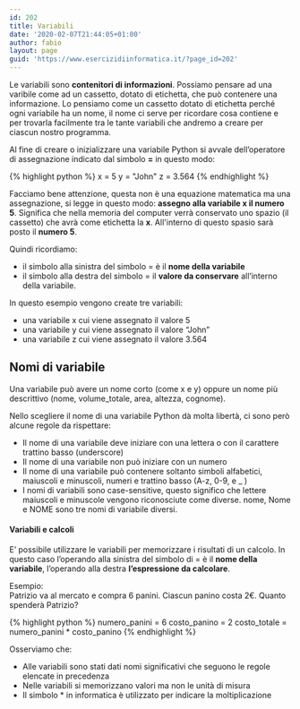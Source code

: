 ```yaml
---
id: 202
title: Variabili
date: '2020-02-07T21:44:05+01:00'
author: fabio
layout: page
guid: 'https://www.esercizidiinformatica.it/?page_id=202'
---
```


Le variabili sono **contenitori di informazioni**. Possiamo pensare ad una varibile come ad un cassetto, dotato di etichetta, che può contenere una informazione.
Lo pensiamo come un cassetto dotato di etichetta perché ogni variabile ha un nome, il nome ci serve per ricordare cosa contiene e per trovarla facilmente tra
le tante variabili che andremo a creare per ciascun nostro programma.

Al fine di creare o inizializzare una variabile Python si avvale dell’operatore di assegnazione indicato dal simbolo **=** in questo modo:

{% highlight python %}
x = 5
y = "John"
z = 3.564
{% endhighlight %}

Facciamo bene attenzione, questa non è una equazione matematica ma una assegnazione, si legge in questo modo: **assegno alla variabile x il numero 5**.
Significa che nella memoria del computer verrà conservato uno spazio (il cassetto) che avrà come etichetta la **x**. All'interno di questo spasio sarà 
posto il **numero 5**.

Quindi ricordiamo:
* il simbolo alla sinistra del simbolo = è il **nome della variabile**
* il simbolo alla destra del simbolo = il **valore da conservare** all’interno della variabile.

In questo esempio vengono create tre variabili:

- una variabile x cui viene assegnato il valore 5
- una variabile y cui viene assegnato il valore “John”
- una variabile z cui viene assegnato il valore 3.564

## Nomi di variabile

Una variabile può avere un nome corto (come x e y) oppure un nome più descrittivo (nome, volume\_totale, area, altezza, cognome).

Nello scegliere il nome di una variabile Python dà molta libertà, ci sono però alcune regole da rispettare:

- Il nome di una variabile deve iniziare con una lettera o con il carattere trattino basso (underscore)
- Il nome di una variabile non può iniziare con un numero
- Il nome di una variabile può contenere soltanto simboli alfabetici, maiuscoli e minuscoli, numeri e trattino basso (A-z, 0-9, e \_ )
- I nomi di variabili sono case-sensitive, questo significo che lettere maiuscoli e minuscole vengono riconosciute come diverse. nome, Nome e NOME sono tre nomi di variabile diversi.

#### Variabili e calcoli

E’ possibile utilizzare le variabili per memorizzare i risultati di un calcolo. In questo caso l’operando alla sinistra del simbolo di = è il **nome della variabile**, l’operando alla destra **l’espressione da calcolare**.

Esempio:  
Patrizio va al mercato e compra 6 panini. Ciascun panino costa 2€. Quanto spenderà Patrizio?

{% highlight python %}
numero_panini = 6
costo_panino = 2
costo_totale = numero_panini * costo_panino
{% endhighlight %}

Osserviamo che:

- Alle variabili sono stati dati nomi significativi che seguono le regole elencate in precedenza
- Nelle variabili si memorizzano valori ma non le unità di misura
- Il simbolo \* in informatica è utilizzato per indicare la moltiplicazione
